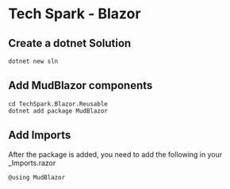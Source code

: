 # Tech Spark - Blazor

## Create a dotnet Solution
```
dotnet new sln
```

## Add MudBlazor components
```
cd TechSpark.Blazor.Reusable
dotnet add package MudBlazor
```

## Add Imports
After the package is added, you need to add the following in your _Imports.razor
```
@using MudBlazor
```
